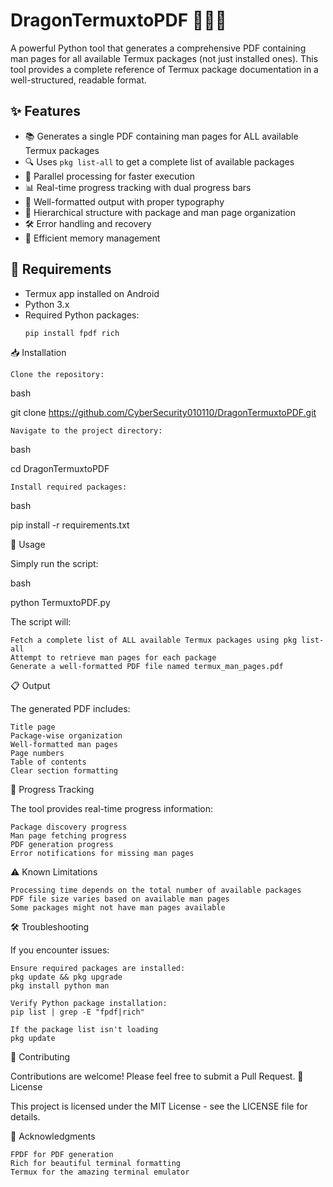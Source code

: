 # DragonTermuxtoPDF 🐉📱📄

A powerful Python tool that generates a comprehensive PDF containing man pages for all available Termux packages (not just installed ones). This tool provides a complete reference of Termux package documentation in a well-structured, readable format.

## ✨ Features

- 📚 Generates a single PDF containing man pages for ALL available Termux packages
- 🔍 Uses `pkg list-all` to get a complete list of available packages
- 🚀 Parallel processing for faster execution
- 📊 Real-time progress tracking with dual progress bars
- 🎨 Well-formatted output with proper typography
- 📑 Hierarchical structure with package and man page organization
- 🛠️ Error handling and recovery
- 💾 Efficient memory management

## 🔧 Requirements

- Termux app installed on Android
- Python 3.x
- Required Python packages:
  ```bash
  pip install fpdf rich

📥 Installation

    Clone the repository:

bash

git clone https://github.com/CyberSecurity010110/DragonTermuxtoPDF.git

    Navigate to the project directory:

bash

cd DragonTermuxtoPDF

    Install required packages:

bash

pip install -r requirements.txt

🚀 Usage

Simply run the script:

bash

python TermuxtoPDF.py

The script will:

    Fetch a complete list of ALL available Termux packages using pkg list-all
    Attempt to retrieve man pages for each package
    Generate a well-formatted PDF file named termux_man_pages.pdf

📋 Output

The generated PDF includes:

    Title page
    Package-wise organization
    Well-formatted man pages
    Page numbers
    Table of contents
    Clear section formatting

🎯 Progress Tracking

The tool provides real-time progress information:

    Package discovery progress
    Man page fetching progress
    PDF generation progress
    Error notifications for missing man pages

⚠️ Known Limitations

    Processing time depends on the total number of available packages
    PDF file size varies based on available man pages
    Some packages might not have man pages available

🛠️ Troubleshooting

If you encounter issues:

    Ensure required packages are installed:
    pkg update && pkg upgrade
    pkg install python man

    Verify Python package installation:
    pip list | grep -E "fpdf|rich"

    If the package list isn't loading
    pkg update

🤝 Contributing

Contributions are welcome! Please feel free to submit a Pull Request.
📝 License

This project is licensed under the MIT License - see the LICENSE file for details.

🙏 Acknowledgments

    FPDF for PDF generation
    Rich for beautiful terminal formatting
    Termux for the amazing terminal emulator



  
